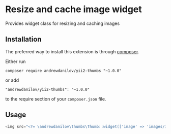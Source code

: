 Resize and cache image widget
===========
Provides widget class for resizing and caching images

Installation
------------

The preferred way to install this extension is through [composer](http://getcomposer.org/download/).

Either run

```
composer require andrewdanilov/yii2-thumbs "~1.0.0"
```

or add

```
"andrewdanilov/yii2-thumbs": "~1.0.0"
```

to the require section of your `composer.json` file.


Usage
-----

```php
<img src="<?= \andrewdanilov\thumbs\Thumb::widget(['image' => 'images/img.png', 'sizes' => '200x200']) ?>" />
```
